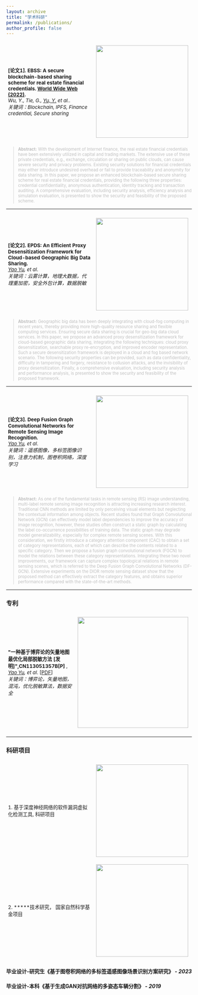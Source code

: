 ```yaml
---
layout: archive
title: "学术科研"
permalink: /publications/
author_profile: false
---
```


<!-- <table style="width:100%;border:None;border-spacing:0px;border-collapse:separate;margin-right:0;margin-left:0;font-size:0.95em;">
  <tr>
    <td style="padding:5px;width:70%;vertical-align:middle;border-right:none;border-bottom:none;">
      <b>1. "MESA: Boost Ensemble Imbalanced Learning with MEta-SAmpler"</b>, 
      <br>
      <u>Zhining Liu</u>, 
      <a href="https://scholar.google.com/citations?hl=en&user=a94WthkAAAAJ"> Pengfei Wei</a>, 
      <a href="https://www.uts.edu.au/staff/jing.jiang"> Jing Jiang</a>, 
      <a href="https://weicao1990.github.io/"> Wei Cao</a>, 
      <a href="https://scholar.google.com/citations?user=pZBEnY8AAAAJ&hl=zh-CN"> Jiang Bian</a>, 
      and 
      <a href="http://yichang-cs.com/"> Yi Chang</a>*, 
      <br>
      <i>in 34th Conference on Neural Information Processing Systems (<b>NeurIPS 2020</b>)</i>. 
      <br>
      [<a href="https://arxiv.org/pdf/2010.08830.pdf">PDF</a>]
      [<a href="https://arxiv.org/abs/2010.08830">arXiv</a>]
      [<a href="https://studio.slideslive.com/web_recorder/share/20201020T134559Z__NeurIPS_posters__17343__mesa-effective-ensemble-imbal?s=d3745afc-cfcf-4d60-9f34-63d3d811b55f">Video</a>]
      [<a href="https://zhuanlan.zhihu.com/p/268539195">Zhihu/知乎</a>] 
      [<a href="https://github.com/ZhiningLiu1998/mesa">Github</a>]
    </td>
    <td style="padding:10px;width:30%;vertical-align:middle;border-right:none;border-bottom:none;">
      <a href="/images/mesa.png">
      <img src='/images/mesa.png' width="300">
      </a>
    </td>
  </tr>
</table>

```bib
@article{liu2020mesa,
  title={MESA: Boost Ensemble Imbalanced Learning with MEta-SAmpler},
  author={Liu, Zhining and Wei, Pengfei and Jiang, Jing and Cao, Wei and Bian, Jiang and Chang, Yi},
  journal={Advances in Neural Information Processing Systems},
  volume={33},
  year={2020}
}
``` -->

<table style="width:100%;border:None;border-spacing:0px;border-collapse:separate;margin-right:0;margin-left:0;font-size:0.95em;">
  <tr>
    <td style="padding:5px;width:70%;vertical-align:middle;border-right:none;border-bottom:none;">
      <b>[论文1]. EBSS: A secure blockchain-based sharing scheme for real estate financial credentials. <a href="https://doi.org/10.1007/s11280-022-01106-2">World Wide Web (2022)</a>.</b> 
      <br>
      <i>Wu, Y., Tie, G., <u>Yu, Y.</u> et al.</i>.  
      <br>
      <i>关键词：Blockchain, IPFS, Finance credential, Secure sharing</i>
    </td>
    <td style="padding:10px;width:30%;vertical-align:middle;border-right:none;border-bottom:none;">
      <a href="/images/EBBSmodel.png">
      <img src='/images/EBBSmodel.png' width="250">
      </a>
    </td>
  </tr>
</table>
<blockquote style="font-size:0.8em;color:#BFBFBF">
<b>Abstract:</b> With the development of Internet finance, the real estate financial credentials have been extensively utilized in capital and trading markets. The extensive use of these private credentials, e.g., exchange, circulation or sharing on public clouds, can cause severe security and privacy problems. Existing security solutions for financial credentials may either introduce undesired overhead or fail to provide traceability and anonymity for data sharing. In this paper, we propose an enhanced blockchain-based secure sharing scheme for real estate financial credentials, providing the following three properties: credential confidentiality, anonymous authentication, identity tracking and transaction auditing. A comprehensive evaluation, including security analysis, efficiency analysis and simulation evaluation, is presented to show the security and feasibility of the proposed scheme.
</blockquote>

---


<table style="width:100%;border:None;border-spacing:0px;border-collapse:separate;margin-right:0;margin-left:0;font-size:0.95em;">
  <tr>
    <td style="padding:5px;width:70%;vertical-align:middle;border-right:none;border-bottom:none;">
      <b>[论文2]. EPDS: An Efficient Proxy Desensitization Framework for Cloud-based Geographic Big Data Sharing.</b>  
      <br>
      <i><u>Yao Yu</u>, et al</i>.  
      <br>
      <i>关键词：云雾计算，地理大数据，代理重加密，安全外包计算，数据脱敏</i>
    </td>
    <td style="padding:10px;width:30%;vertical-align:middle;border-right:none;border-bottom:none;">
      <a href="/images/epds1.jpg">
      <img src='/images/epds1.jpg' width="250">
      </a>
    </td>
  </tr>
</table>
<blockquote style="font-size:0.8em;color:#BFBFBF">
<b>Abstract:</b> Geographic big data has been deeply integrating with cloud-fog computing in recent years, thereby providing more high-quality resource sharing and flexible computing services. Ensuring secure data sharing is crucial for geo-big data cloud services. In this paper, we propose an advanced proxy desensitization framework for cloud-based geographic data sharing, integrating the following techniques: cloud proxy desensitization, searchable proxy re-encryption, and improved encoder representation. Such a secure desensitization framework is deployed in a cloud and fog based network scenario. The following security properties can be provided, such as data confidentiality, difficulty in tampering and forgery, resistance to collusion attacks, and the invisibility of proxy desensitization. Finally, a comprehensive evaluation, including security analysis and performance analysis, is presented to show the security and feasibility of the proposed framework.
</blockquote>

---

<table style="width:100%;border:None;border-spacing:0px;border-collapse:separate;margin-right:0;margin-left:0;font-size:0.95em;">
  <tr>
    <td style="padding:5px;width:70%;vertical-align:middle;border-right:none;border-bottom:none;">
      <b>[论文3]. Deep Fusion Graph Convolutional Networks for Remote Sensing Image Recognition.</b> 
      <br>
      <i><u>Yao Yu</u>, et al</i>. 
      <br>
      <i>关键词：遥感图像，多标签图像识别，注意力机制，图卷积网络，深度学习</i>
    </td>
    <td style="padding:10px;width:30%;vertical-align:middle;border-right:none;border-bottom:none;">
      <a href="/images/gcn1.jpg">
      <img src='/images/gcn1.jpg' width="250">
      </a>
    </td>
  </tr>
</table>
<blockquote style="font-size:0.8em;color:#BFBFBF">
<b>Abstract:</b> As one of the fundamental tasks in remote sensing (RS) image understanding, multi-label remote sensing image recognition is attracting increasing research interest. Traditional CNN methods are limited by only perceiving visual elements but neglecting the contextual information among objects. Recent studies found that Graph Convolutional Network (GCN) can effectively model label dependencies to improve the accuracy of image recognition, however, these studies often construct a static graph by calculating the label co-occurrence possibilities of training data. The static graph may degrade model generalizability, especially for complex remote sensing scenes. With this consideration, we firstly introduce a category attention component (CAC) to obtain a set of category representations, each of which can describe the contents related to a specific category. Then we propose a fusion graph convolutional network (FGCN) to model the relations between these category representations. Integrating these two novel improvements, our framework can capture complex topological relations in remote sensing scenes, which is referred to the Deep Fusion Graph Convolutional Networks (DF-GCN). Extensive experiments on the DIOR remote sensing dataset show that the proposed method can effectively extract the category features, and obtains superior performance compared with the state-of-the-art methods.
</blockquote>

------
### 专利

<table style="width:100%;border:None;border-spacing:0px;border-collapse:separate;margin-right:0;margin-left:0;font-size:0.95em;">
  <tr>
    <td style="padding:5px;width:70%;vertical-align:middle;border-right:none;border-bottom:none;">
      <b>"一种基于博弈论的矢量地图最优化局部脱敏方法 [发明]",CN113051357B[P] </b>,
      <br>
      <i><u>Yao Yu</u>, et al</i>.  [<a href="https://kns.cnki.net/kcms/detail/detail.aspx?dbcode=SCPD&dbname=SCPD202204&filename=CN113051357B">PDF</a>]
      <br>
      <i>关键词：博弈论，矢量地图，混沌，优化脱敏算法，数据安全</i>
      <br>
    </td>
    <td style="padding:10px;width:30%;vertical-align:middle;border-right:none;border-bottom:none;">
      <a href="/images/zl1.jpg">
      <img src='/images/zl1.jpg' width="300">
      </a>
    </td>
  </tr>
</table>

------
### 科研项目

<table style="width:100%;border:None;border-spacing:0px;border-collapse:separate;margin-right:0;margin-left:0;font-size:0.95em;">
  <tr>
    <td style="padding:5px;width:70%;vertical-align:middle;border-right:none;border-bottom:none;">
      1. 基于深度神经网络的软件漏洞虚拟化检测工具, 科研项目
      <br>
      <!-- <i><u>Yao Yu</u>, et al</i>. -->
    </td>
    <td style="padding:10px;width:30%;vertical-align:middle;border-right:none;border-bottom:none;">
      <a href="/images/pj1.png">
      <img src='/images/pj1.png' width="250">
      </a>
    </td>
  </tr>
    <tr>
    <td style="padding:5px;width:70%;vertical-align:middle;border-right:none;border-bottom:none;">
2. *****技术研究， 国家自然科学基金项目
      <br>
      <!-- <i><u>Yao Yu</u>, et al</i>. -->
    </td>
    <td style="padding:10px;width:30%;vertical-align:middle;border-right:none;border-bottom:none;">
      <a href="/images/pj2.jpg">
      <img src='/images/pj2.jpg' width="250">
      </a>
    </td>
  </tr>
</table>

#### 毕业设计-研究生《基于图卷积网络的多标签遥感图像场景识别方案研究》 - *2023*
#### 毕业设计-本科《基于生成GAN对抗网络的多姿态车辆分割》 - *2019*

